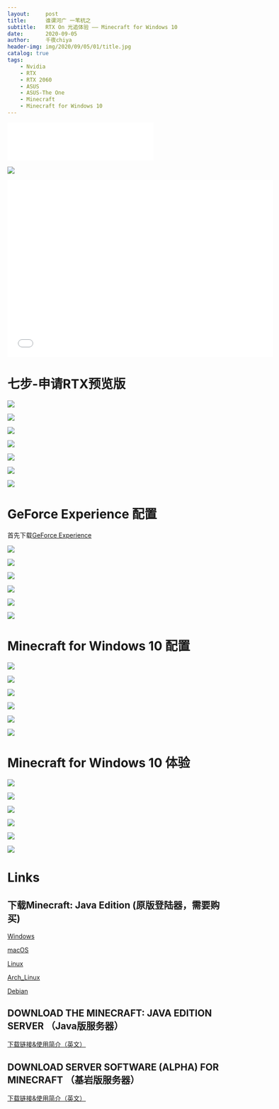 ```yaml
---
layout:     post
title:      谁谓河广 一苇杭之
subtitle:   RTX On 光追体验 —— Minecraft for Windows 10
date:       2020-09-05
author:     千夜chiya
header-img: img/2020/09/05/01/title.jpg
catalog: true
tags:
    - Nvidia
    - RTX
    - RTX 2060
    - ASUS
    - ASUS-The One
    - Minecraft
    - Minecraft for Windows 10
---
```


<iframe frameborder="no" border="0" marginwidth="0" marginheight="0" width=330 height=86 src="//music.163.com/outchain/player?type=2&id=461301452&auto=1&height=66"></iframe>

![](http://panzhifei.fun/img/2020/09/05/01/RTX.png)

<iframe height=400 width=600 src="//player.bilibili.com/player.html?aid=796996256&bvid=BV1gy4y1y7Nk&cid=231374123&page=1" scrolling="no" border="0" frameborder="no" framespacing="0" allowfullscreen="true"> </iframe>

# 七步-申请RTX预览版

![](http://panzhifei.fun/img/2020/09/05/01/1.jpg)

![](http://panzhifei.fun/img/2020/09/05/01/2.jpg)

![](http://panzhifei.fun/img/2020/09/05/01/3.jpg)

![](http://panzhifei.fun/img/2020/09/05/01/4.jpg)

![](http://panzhifei.fun/img/2020/09/05/01/5.jpg)

![](http://panzhifei.fun/img/2020/09/05/01/6.jpg)

![](http://panzhifei.fun/img/2020/09/05/01/7.jpg)

# GeForce Experience 配置

首先下载[GeForce Experience](https://www.nvidia.cn/geforce/geforce-experience/)

![](http://panzhifei.fun/img/2020/09/05/01/8.jpg)

![](http://panzhifei.fun/img/2020/09/05/01/9.jpg)

![](http://panzhifei.fun/img/2020/09/05/01/10.jpg)

![](http://panzhifei.fun/img/2020/09/05/01/11.jpg)

![](http://panzhifei.fun/img/2020/09/05/01/12.jpg)

![](http://panzhifei.fun/img/2020/09/05/01/13.jpg)

# Minecraft for Windows 10 配置

![](http://panzhifei.fun/img/2020/09/05/01/mojang.jpg)

![](http://panzhifei.fun/img/2020/09/05/01/mc.jpg)

![](http://panzhifei.fun/img/2020/09/05/01/14.jpg)

![](http://panzhifei.fun/img/2020/09/05/01/15.jpg)

![](http://panzhifei.fun/img/2020/09/05/01/16.jpg)

![](http://panzhifei.fun/img/2020/09/05/01/17.jpg)

# Minecraft for Windows 10 体验

![](http://panzhifei.fun/img/2020/09/05/01/rtxon1.jpg)

![](http://panzhifei.fun/img/2020/09/05/01/rtxoff1.jpg)

![](http://panzhifei.fun/img/2020/09/05/01/rtxon2.jpg)

![](http://panzhifei.fun/img/2020/09/05/01/rtxoff2.jpg)

![](http://panzhifei.fun/img/2020/09/05/01/rtxon3.jpg)

![](http://panzhifei.fun/img/2020/09/05/01/rtxoff3.jpg)

# Links

## 下载Minecraft: Java Edition (原版登陆器，需要购买)

[Windows](https://launcher.mojang.com/download/MinecraftInstaller.msi)

[macOS](https://launcher.mojang.com/download/Minecraft.dmg)

[Linux](https://launcher.mojang.com/download/Minecraft.tar.gz)

[Arch_Linux](https://aur.archlinux.org/packages/minecraft-launcher)

[Debian](https://launcher.mojang.com/download/Minecraft.deb)

## DOWNLOAD THE MINECRAFT: JAVA EDITION SERVER （Java版服务器）

[下载链接&使用简介（英文）](https://www.minecraft.net/en-us/download/server)

## DOWNLOAD SERVER SOFTWARE (ALPHA) FOR MINECRAFT （基岩版服务器）

[下载链接&使用简介（英文）](https://www.minecraft.net/en-us/download/server/bedrock)
